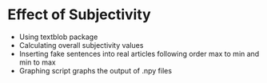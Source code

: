 # Effect of Subjectivity

- Using textblob package
- Calculating overall subjectivity values
- Inserting fake sentences into real articles following order max to min and min to max 
- Graphing script graphs the output of .npy files

